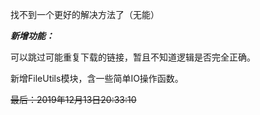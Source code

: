 找不到一个更好的解决方法了（无能）

***新增功能：***

可以跳过可能重复下载的链接，暂且不知道逻辑是否完全正确。

新增FileUtils模块，含一些简单IO操作函数。



~~最后：2019年12月13日20:33:10~~

